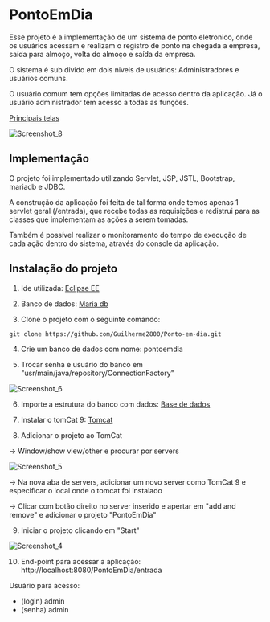 # PontoEmDia

Esse projeto é a implementação de um sistema de ponto eletronico, onde os usuários acessam e realizam o registro de ponto na chegada a empresa, saída para almoço, volta do almoço e saída da empresa. 

O sistema é sub divido em dois niveis de usuários: Administradores e usuários comuns. 

O usuário comum tem opções limitadas de acesso dentro da aplicação. Já o usuário administrador tem acesso a todas as funções.

[Principais telas](https://drive.google.com/drive/folders/1P3145fxXxaJR6OusG8BW8r1RjFSdrMdD?usp=sharing)

![Screenshot_8](https://user-images.githubusercontent.com/71987686/171059178-c3db0e4f-38f9-40d2-b67e-c75346259d67.png)

## Implementação

O projeto foi implementado utilizando Servlet, JSP, JSTL, Bootstrap, mariadb e JDBC. 

A construção da aplicação foi feita de tal forma onde temos apenas 1 servlet geral (/entrada), que recebe todas as requisições e redistrui para as classes que implementam as ações a serem tomadas.

Também é possível realizar o monitoramento do tempo de execução de cada ação dentro do sistema, através do console da aplicação.

## Instalação do projeto

1. Ide utilizada: [Eclipse EE](https://www.eclipse.org/downloads/packages/release/2022-03/r/eclipse-ide-enterprise-java-and-web-developers)

2. Banco de dados: [Maria db](https://mariadb.org/download/)

3. Clone o projeto com o seguinte comando:

```
git clone https://github.com/Guilherme2800/Ponto-em-dia.git
```

4. Crie um banco de dados com nome: pontoemdia

5. Trocar senha e usuário do banco em "usr/main/java/repository/ConnectionFactory"

![Screenshot_6](https://user-images.githubusercontent.com/71987686/171058735-e548ffee-f6a8-4566-8df5-92f792a556fa.png)

6. Importe a estrutura do banco com dados: [Base de dados](https://drive.google.com/file/d/1kUYXYHR0w8alnnSECpa-GaH_De1qBQB9/view?usp=sharing)

7. Instalar o tomCat 9: [Tomcat](https://tomcat.apache.org/download-90.cgi)

8. Adicionar o projeto ao TomCat

-> Window/show view/other e procurar por servers

![Screenshot_5](https://user-images.githubusercontent.com/71987686/171058494-01150623-5efa-440f-8b6f-314afa91db33.png)

-> Na nova aba de servers, adicionar um novo server como TomCat 9 e especificar o local onde o tomcat foi instalado

-> Clicar com botão direito no server inserido e apertar em "add and remove" e adicionar o projeto "PontoEmDia"

9. Iniciar o projeto clicando em "Start"

![Screenshot_4](https://user-images.githubusercontent.com/71987686/171058410-d18bea94-1a68-4046-ac06-6604dd0450f3.png)

10. End-point para acessar a aplicação: http://localhost:8080/PontoEmDia/entrada

Usuário para acesso: 

- (login) admin 
- (senha) admin
